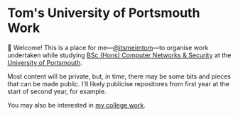 # Tom's University of Portsmouth Work

👋 Welcome! This is a place for me—[@itsmeimtom](https://github.com/itsmeimtom)—to organise work undertaken while studying [BSc (Hons) Computer Networks & Security](https://www.port.ac.uk/study/courses/undergraduate/bsc-hons-computer-networks-and-security) at the [University of Portsmouth](https://port.ac.uk).

Most content will be private, but, in time, there may be some bits and pieces that can be made public. I'll likely publicise repositores from first year at the start of second year, for example. 

You may also be interested in [my college work](https://github.com/tomatsolihull).
